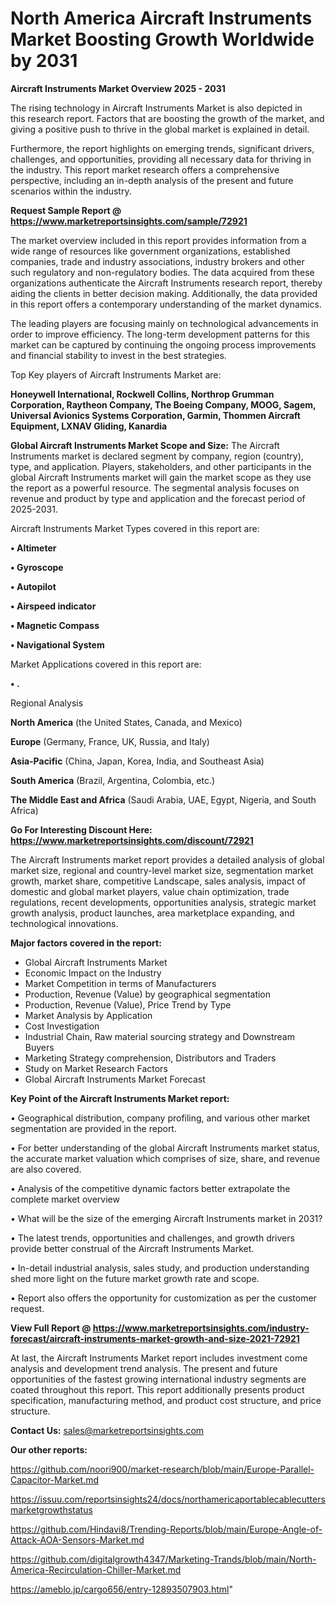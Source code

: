 # North America Aircraft Instruments Market Boosting Growth Worldwide by 2031

<Strong> Aircraft Instruments Market Overview 2025 - 2031</strong>

The rising technology in Aircraft Instruments Market is also depicted in this research report. Factors that are boosting the growth of the market, and giving a positive push to thrive in the global market is explained in detail.

Furthermore, the report highlights on emerging trends, significant drivers, challenges, and opportunities, providing all necessary data for thriving in the industry. This report market research offers a comprehensive perspective, including an in-depth analysis of the present and future scenarios within the industry.

<strong>Request Sample Report @ <a href=https://www.marketreportsinsights.com/sample/72921>https://www.marketreportsinsights.com/sample/72921</a></strong>

The market overview included in this report provides information from a wide range of resources like government organizations, established companies, trade and industry associations, industry brokers and other such regulatory and non-regulatory bodies. The data acquired from these organizations authenticate the Aircraft Instruments research report, thereby aiding the clients in better decision making. Additionally, the data provided in this report offers a contemporary understanding of the market dynamics.

The leading players are focusing mainly on technological advancements in order to improve efficiency. The long-term development patterns for this market can be captured by continuing the ongoing process improvements and financial stability to invest in the best strategies.

Top Key players of Aircraft Instruments Market are:

<strong>Honeywell International, Rockwell Collins, Northrop Grumman Corporation, Raytheon Company, The Boeing Company, MOOG, Sagem, Universal Avionics Systems Corporation, Garmin, Thommen Aircraft Equipment, LXNAV Gliding, Kanardia</strong>

<strong><b>Global Aircraft Instruments Market Scope and Size:</b></strong>
The Aircraft Instruments market is declared segment by company, region (country), type, and application. Players, stakeholders, and other participants in the global Aircraft Instruments market will gain the market scope as they use the report as a powerful resource. The segmental analysis focuses on revenue and product by type and application and the forecast period of 2025-2031.

Aircraft Instruments Market Types covered in this report are:

<strong>• Altimeter

• Gyroscope

• Autopilot

• Airspeed indicator

• Magnetic Compass

• Navigational System</strong>

Market Applications covered in this report are:

<strong>• .</strong> 

Regional Analysis

<strong>North America</strong> (the United States, Canada, and Mexico)

<strong>Europe</strong> (Germany, France, UK, Russia, and Italy)

<strong>Asia-Pacific</strong> (China, Japan, Korea, India, and Southeast Asia)

<strong>South America</strong> (Brazil, Argentina, Colombia, etc.)

<strong>The Middle East and Africa</strong> (Saudi Arabia, UAE, Egypt, Nigeria, and South Africa)

<strong>Go For Interesting Discount Here: <a href=https://www.marketreportsinsights.com/discount/72921>https://www.marketreportsinsights.com/discount/72921</a></strong>

The Aircraft Instruments market report provides a detailed analysis of global market size, regional and country-level market size, segmentation market growth, market share, competitive Landscape, sales analysis, impact of domestic and global market players, value chain optimization, trade regulations, recent developments, opportunities analysis, strategic market growth analysis, product launches, area marketplace expanding, and technological innovations.

<strong><b>Major factors covered in the report:</b></strong>
<ul>
  <li>Global Aircraft Instruments Market </li>
  <li>Economic Impact on the Industry</li>
  <li>Market Competition in terms of Manufacturers</li>
  <li>Production, Revenue (Value) by geographical segmentation</li>
  <li>Production, Revenue (Value), Price Trend by Type</li>
  <li>Market Analysis by Application</li>
  <li>Cost Investigation</li>
  <li>Industrial Chain, Raw material sourcing strategy and Downstream Buyers</li>
  <li>Marketing Strategy comprehension, Distributors and Traders</li>
  <li>Study on Market Research Factors</li>
  <li>Global Aircraft Instruments Market Forecast</li>
</ul>

<strong><b>Key Point of the Aircraft Instruments Market report:</b></strong>

• Geographical distribution, company profiling, and various other market segmentation are provided in the report.

• For better understanding of the global Aircraft Instruments market status, the accurate market valuation which comprises of size, share, and revenue are also covered.

• Analysis of the competitive dynamic factors better extrapolate the complete market overview

• What will be the size of the emerging Aircraft Instruments market in 2031?

• The latest trends, opportunities and challenges, and growth drivers provide better construal of the Aircraft Instruments Market.

• In-detail industrial analysis, sales study, and production understanding shed more light on the future market growth rate and scope.

• Report also offers the opportunity for customization as per the customer request.

<strong><b>View Full Report @ <a href=https://www.marketreportsinsights.com/industry-forecast/aircraft-instruments-market-growth-and-size-2021-72921>https://www.marketreportsinsights.com/industry-forecast/aircraft-instruments-market-growth-and-size-2021-72921</a></b></strong>


At last, the Aircraft Instruments Market report includes investment come analysis and development trend analysis. The present and future opportunities of the fastest growing international industry segments are coated throughout this report. This report additionally presents product specification, manufacturing method, and product cost structure, and price structure.

<strong>Contact Us:</strong>
sales@marketreportsinsights.com

<strong>Our other reports:</strong>

<a href=https://github.com/noori900/market-research/blob/main/Europe-Parallel-Capacitor-Market.md>https://github.com/noori900/market-research/blob/main/Europe-Parallel-Capacitor-Market.md</a>

<a href=https://issuu.com/reportsinsights24/docs/northamericaportablecablecuttersmarketgrowthstatus>https://issuu.com/reportsinsights24/docs/northamericaportablecablecuttersmarketgrowthstatus</a>

<a href=https://github.com/Hindavi8/Trending-Reports/blob/main/Europe-Angle-of-Attack-AOA-Sensors-Market.md>https://github.com/Hindavi8/Trending-Reports/blob/main/Europe-Angle-of-Attack-AOA-Sensors-Market.md</a>

<a href=https://github.com/digitalgrowth4347/Marketing-Trands/blob/main/North-America-Recirculation-Chiller-Market.md>https://github.com/digitalgrowth4347/Marketing-Trands/blob/main/North-America-Recirculation-Chiller-Market.md</a>

<a href=https://ameblo.jp/cargo656/entry-12893507903.html>https://ameblo.jp/cargo656/entry-12893507903.html</a>"
